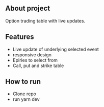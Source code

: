 ## About project
Option trading table with live updates.

## Features
- Live update of underlying selected event
- responsive design
- Epiries to select from
- Call, put and strike table

## How to run
- Clone repo
- run yarn dev

